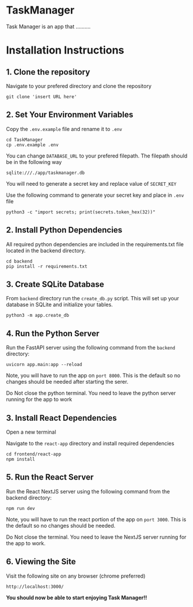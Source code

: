 # TaskManager

Task Manager is an app that ..........

# Installation Instructions 

## 1. Clone the repository
Navigate to your prefered directory and clone the repository
```
git clone 'insert URL here'
```
## 2. Set Your Environment Variables
Copy the `.env.example` file and rename it to `.env`
```
cd TaskManager
cp .env.example .env
```

You can change `DATABASE_URL` to your prefered filepath. The filepath should be in the following way

```
sqlite:///./app/taskmanager.db
```

You will need to generate a secret key and replace value of `SECRET_KEY`

Use the following command to generate your secret key and place in `.env` file
```
python3 -c "import secrets; print(secrets.token_hex(32))"
```

## 2. Install Python Dependencies
All required python dependencies are included in the requirements.txt file located in the backend directory.
```
cd backend
pip install -r requirements.txt
```
## 3. Create SQLite Database
From `backend` directory run the `create_db.py` script. This will set up your database in SQLite and initialize your tables. 
```
python3 -m app.create_db
```
## 4. Run the Python Server
Run the FastAPI server using the following command from the `backend` directory:

```
uvicorn app.main:app --reload
```
Note, you will have to run the app on `port 8000`. This is the default so no changes should be needed after starting the serer. 

Do Not close the python terminal. You need to leave the python server running for the app to work

## 3. Install React Dependencies
Open a new terminal

Navigate to the `react-app` directory and install required dependencies
```
cd frontend/react-app
npm install
```

## 5. Run the React Server
Run the React NextJS server using the following command from the backend directory:

```
npm run dev
```
Note, you will have to run the react portion of the app on `port 3000`. This is the default so no changes should be needed.

Do Not close the terminal. You need to leave the NextJS server running for the app to work.

## 6. Viewing the Site
Visit the following site on any browser (chrome preferred)
```
http://localhost:3000/
```

**You should now be able to start enjoying Task Manager!!**
